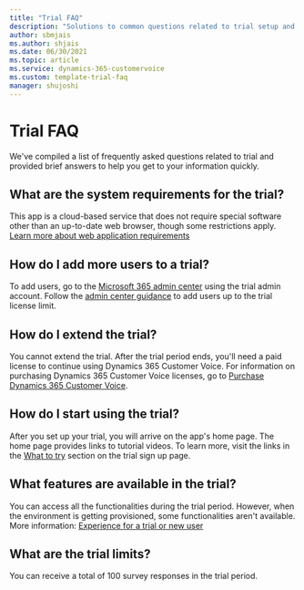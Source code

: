 ```yaml
---  
title: "Trial FAQ"
description: "Solutions to common questions related to trial setup and management."
author: sbmjais
ms.author: shjais
ms.date: 06/30/2021
ms.topic: article
ms.service: dynamics-365-customervoice
ms.custom: template-trial-faq
manager: shujoshi
---
```


# Trial FAQ

We've compiled a list of frequently asked questions related to trial and provided brief answers to help you get to your information quickly.

## What are the system requirements for the trial?

This app is a cloud-based service that does not require special software other than an up-to-date web browser, though some restrictions apply. [Learn more about web application requirements](/power-platform/admin/web-application-requirements)

## How do I add more users to a trial?

To add users, go to the [Microsoft 365 admin center](https://admin.microsoft.com) using the trial admin account. Follow the [admin center guidance](/microsoft-365/admin/add-users/add-users) to add users up to the trial license limit.

## How do I extend the trial?

You cannot extend the trial. After the trial period ends, you'll need a paid license to continue using Dynamics 365 Customer Voice. For information on purchasing Dynamics 365 Customer Voice licenses, go to [Purchase Dynamics 365 Customer Voice](purchase.md).

## How do I start using the trial?

After you set up your trial, you will arrive on the app's home page. The home page provides links to tutorial videos. To learn more, visit the links in the [What to try](sign-up-trial.md#what-to-try) section on the trial sign up page.

## What features are available in the trial?

You can access all the functionalities during the trial period. However, when the environment is getting provisioned, some functionalities aren't available. More information: [Experience for a trial or new user](sign-up-trial.md#experience-for-a-trial-or-new-user)

## What are the trial limits?

You can receive a total of 100 survey responses in the trial period.






